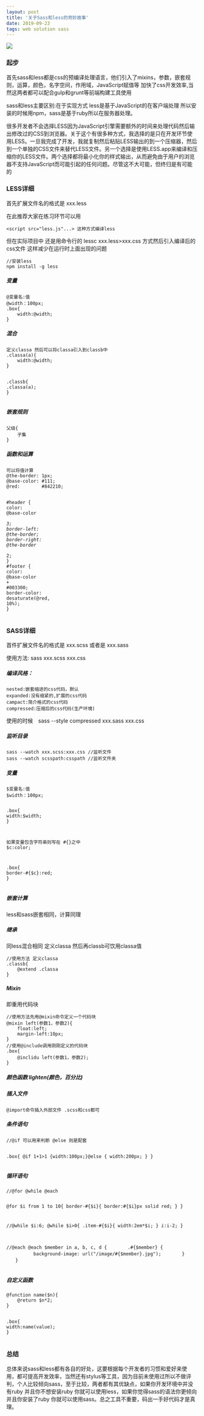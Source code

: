```yaml
---
layout: post
title: '关于Sass和less的奇妙故事'
date: 2019-09-23 
tags: web solution sass  
---
```


<article class="_2rhmJa"><div class="image-package">
<img src="http://img0.imgtn.bdimg.com/it/u=861104756,4244471114&amp;fm=26&amp;gp=0.jpg" data-original-src="http://img0.imgtn.bdimg.com/it/u=861104756,4244471114&amp;fm=26&amp;gp=0.jpg" data-image-index="0" style="cursor: zoom-in;"><div class="image-caption"></div>
</div>
<h3>起步</h3>
<p>首先sass和less都是css的预编译处理语言，他们引入了mixins，参数，嵌套规则，运算，颜色，名字空间，作用域，JavaScript赋值等 加快了css开发效率,当然这两者都可以配合gulp和grunt等前端构建工具使用</p>
<p>sass和less主要区别:在于实现方式 less是基于JavaScript的在客户端处理 所以安装的时候用npm，sass是基于ruby所以在服务器处理。</p>
<p>很多开发者不会选择LESS因为JavaScript引擎需要额外的时间来处理代码然后输出修改过的CSS到浏览器。关于这个有很多种方式，我选择的是只在开发环节使用LESS。一旦我完成了开发，我就复制然后粘贴LESS输出的到一个压缩器，然后到一个单独的CSS文件来替代LESS文件。另一个选择是使用LESS.app来编译和压缩你的LESS文件。两个选择都将最小化你的样式输出，从而避免由于用户的浏览器不支持JavaScript而可能引起的任何问题。尽管这不大可能，但终归是有可能的</p>
<h3>LESS详细</h3>
<p>首先扩展文件名的格式是 xxx.less</p>
<p>在此推荐大家在练习环节可以用</p>
<pre class="line-numbers  language-xml"><code class="  language-xml"><span class="token tag"><span class="token tag"><span class="token punctuation">&lt;</span>script</span> <span class="token attr-name">src</span><span class="token attr-value"><span class="token punctuation">=</span><span class="token punctuation">"</span>less.js<span class="token punctuation">"</span></span><span class="token attr-name">...</span><span class="token punctuation">&gt;</span></span> 这种方式编译less
<span aria-hidden="true" class="line-numbers-rows"><span></span></span></code></pre>
<p>但在实际项目中 还是用命令行的 lessc xxx.less&gt;xxx.css 方式然后引入编译后的css文件 这样减少在运行时上面出现的问题</p>
<pre class="line-numbers  language-cpp"><code class="  language-cpp">//安装less
npm install -g less
<span aria-hidden="true" class="line-numbers-rows"><span></span><span></span></span></code></pre>
<h5>变量</h5>
<pre class="line-numbers  language-java"><code class="  language-java">@变量名<span class="token operator">:</span>值
<span class="token annotation punctuation">@width</span>：<span class="token number">100</span>px<span class="token punctuation">;</span>
<span class="token punctuation">.</span>box<span class="token punctuation">{</span>
    width<span class="token operator">:</span><span class="token annotation punctuation">@width</span><span class="token punctuation">;</span>
<span class="token punctuation">}</span>
<span aria-hidden="true" class="line-numbers-rows"><span></span><span></span><span></span><span></span><span></span></span></code></pre>
<h5>混合</h5>
<pre class="line-numbers  language-java"><code class="  language-java">定义classa 然后可以将classa引入到classb中
<span class="token punctuation">.</span><span class="token function">classa</span><span class="token punctuation">(</span>a<span class="token punctuation">)</span><span class="token punctuation">{</span>
    width<span class="token operator">:</span><span class="token annotation punctuation">@width</span><span class="token punctuation">;</span>
<span class="token punctuation">}</span>

<span class="token punctuation">.</span>classb<span class="token punctuation">{</span>
    <span class="token punctuation">.</span><span class="token function">classa</span><span class="token punctuation">(</span>a<span class="token punctuation">)</span><span class="token punctuation">;</span>
<span class="token punctuation">}</span>
<span aria-hidden="true" class="line-numbers-rows"><span></span><span></span><span></span><span></span><span></span><span></span><span></span><span></span></span></code></pre>
<h5>嵌套规则</h5>
<pre class="line-numbers  language-undefined"><code class="  language-undefined">父级{
    子集
}
<span aria-hidden="true" class="line-numbers-rows"><span></span><span></span><span></span></span></code></pre>
<h5>函数和运算</h5>
<pre class="line-numbers  language-ruby"><code class="  language-ruby">可以将值计算
<span class="token variable">@the</span><span class="token operator">-</span>border<span class="token punctuation">:</span> <span class="token number">1</span>px<span class="token punctuation">;</span>
<span class="token variable">@base</span><span class="token operator">-</span>color<span class="token punctuation">:</span> <span class="token comment">#111;</span>
<span class="token variable">@red</span><span class="token punctuation">:</span>        <span class="token comment">#842210;</span>

<span class="token comment">#header {</span>
  color<span class="token punctuation">:</span> <span class="token variable">@base</span><span class="token operator">-</span>color <span class="token operator">*</span> <span class="token number">3</span><span class="token punctuation">;</span>
  border<span class="token operator">-</span>left<span class="token punctuation">:</span> <span class="token variable">@the</span><span class="token operator">-</span>border<span class="token punctuation">;</span>
  border<span class="token operator">-</span>right<span class="token punctuation">:</span> <span class="token variable">@the</span><span class="token operator">-</span>border <span class="token operator">*</span> <span class="token number">2</span><span class="token punctuation">;</span>
<span class="token punctuation">}</span>
<span class="token comment">#footer { </span>
  color<span class="token punctuation">:</span> <span class="token variable">@base</span><span class="token operator">-</span>color <span class="token operator">+</span> <span class="token comment">#003300;</span>
  border<span class="token operator">-</span>color<span class="token punctuation">:</span> desaturate<span class="token punctuation">(</span><span class="token variable">@red</span><span class="token punctuation">,</span> <span class="token number">10</span><span class="token operator">%</span><span class="token punctuation">)</span><span class="token punctuation">;</span>
<span class="token punctuation">}</span>
<span aria-hidden="true" class="line-numbers-rows"><span></span><span></span><span></span><span></span><span></span><span></span><span></span><span></span><span></span><span></span><span></span><span></span><span></span><span></span></span></code></pre>
<h3>SASS详细</h3>
<p>首件扩展文件名的格式是 xxx.scss 或者是 xxx.sass</p>
<p>使用方法: sass xxx.scss xxx.css</p>
<h5>编译风格：</h5>
<pre class="line-numbers  language-undefined"><code class="  language-undefined">nested:嵌套缩进的css代码，默认
expanded:没有缩紧的,扩展的css代码
campact:简介格式的css代码
compressed:压缩后的css代码(生产环境)
<span aria-hidden="true" class="line-numbers-rows"><span></span><span></span><span></span><span></span></span></code></pre>
<p>使用的时候　sass --style compressed xxx.sass xxx.css</p>
<h5>监听目录</h5>
<pre class="line-numbers  language-cpp"><code class="  language-cpp">sass --watch xxx.scss:xxx.css //监听文件
sass --watch scsspath:csspath //监听文件夹
<span aria-hidden="true" class="line-numbers-rows"><span></span><span></span></span></code></pre>
<h5>变量</h5>
<pre class="line-numbers  language-ruby"><code class="  language-ruby">$变量名<span class="token punctuation">:</span>值
<span class="token variable">$width</span>：<span class="token number">100</span>px<span class="token punctuation">;</span>

<span class="token punctuation">.</span>box<span class="token punctuation">{</span>
    width<span class="token punctuation">:</span><span class="token variable">$width</span><span class="token punctuation">;</span>
<span class="token punctuation">}</span>

如果变量包含字符串则写在 <span class="token comment">#{}之中</span>
<span class="token variable">$c</span><span class="token symbol">:color</span><span class="token punctuation">;</span>

<span class="token punctuation">.</span>box<span class="token punctuation">{</span>
    border<span class="token operator">-</span><span class="token comment">#{$c}:red;</span>
<span class="token punctuation">}</span>
<span aria-hidden="true" class="line-numbers-rows"><span></span><span></span><span></span><span></span><span></span><span></span><span></span><span></span><span></span><span></span><span></span><span></span><span></span></span></code></pre>
<h5>嵌套计算</h5>
<p>less和sass嵌套相同，计算同理</p>
<h5>继承</h5>
<p>同less混合相同 定义classa 然后再classb可饮用classa值</p>
<pre class="line-numbers  language-java"><code class="  language-java"><span class="token comment">//使用方法 定义classa </span>
<span class="token punctuation">.</span>classb<span class="token punctuation">{</span>
    <span class="token annotation punctuation">@extend</span> <span class="token punctuation">.</span>classa
<span class="token punctuation">}</span>
<span aria-hidden="true" class="line-numbers-rows"><span></span><span></span><span></span><span></span></span></code></pre>
<h5>Mixin</h5>
<p>即重用代码块</p>
<pre class="line-numbers  language-cpp"><code class="  language-cpp">//使用方法先用@mixin命令定义一个代码块
@mixin left(参数1，参数2){
    float:left;
    margin-left:10px;
}
//使用@include调用刚刚定义的代码块
.box{
    @inclidu left(参数1，参数2);
}
<span aria-hidden="true" class="line-numbers-rows"><span></span><span></span><span></span><span></span><span></span><span></span><span></span><span></span><span></span></span></code></pre>
<h5>颜色函数 lighten(颜色，百分比)</h5>
<h5>插入文件</h5>
<pre class="line-numbers  language-cpp"><code class="  language-cpp">@import命令插入外部文件 .scss和css都可
<span aria-hidden="true" class="line-numbers-rows"><span></span></span></code></pre>
<h5>条件语句</h5>
<pre class="line-numbers  language-bash"><code class="  language-bash">//@if 可以用来判断 @else 则是配套

.box{
    @if 1+1&gt;1 {width:100px;}@else {
        width:200px;
    }
}
<span aria-hidden="true" class="line-numbers-rows"><span></span><span></span><span></span><span></span><span></span><span></span><span></span></span></code></pre>
<h5>循环语句</h5>
<pre class="line-numbers  language-bash"><code class="  language-bash">//@for @while @each

@for $i from 1 to 10{
    border-#{$i}{
        border:#{$i}px solid red;
    }
}

//@while
$i:6;
@while $i&gt;0{
    .item-#{$i}{
        width:2em*$i;
    }
    $i:$i-2;
}

//@each
    @each $member in a, b, c, d {
　　　　.#{$member} {
　　　　　　background-image: url("/image/#{$member}.jpg");
　　　　}
　　}
<span aria-hidden="true" class="line-numbers-rows"><span></span><span></span><span></span><span></span><span></span><span></span><span></span><span></span><span></span><span></span><span></span><span></span><span></span><span></span><span></span><span></span><span></span><span></span><span></span><span></span><span></span><span></span><span></span></span></code></pre>
<h5>自定义函数</h5>
<pre class="line-numbers  language-css"><code class="  language-css"><span class="token atrule"><span class="token rule">@function</span> <span class="token function">name</span><span class="token punctuation">(</span>$n<span class="token punctuation">)</span></span><span class="token punctuation">{</span>
    <span class="token atrule"><span class="token rule">@return</span> $n*2<span class="token punctuation">;</span></span>
<span class="token punctuation">}</span>

<span class="token selector">.box</span><span class="token punctuation">{</span>
    <span class="token property">width</span><span class="token punctuation">:</span><span class="token function">name</span><span class="token punctuation">(</span>value<span class="token punctuation">)</span><span class="token punctuation">;</span>
<span class="token punctuation">}</span>
<span aria-hidden="true" class="line-numbers-rows"><span></span><span></span><span></span><span></span><span></span><span></span><span></span></span></code></pre>
<h3>总结</h3>
<p>总体来说sass和less都有各自的好处，这要根据每个开发者的习惯和爱好来使用，都可提高开发效率，当然还有stylus等工具，因为目前未使用过所以不做评判，个人比较倾向sass，至于比较，两者都有其优缺点，如果你开发环境中并没有ruby 并且你不想安装ruby 你就可以使用less，如果你觉得sass的语法你更倾向并且你安装了ruby 你就可以使用sass。总之工具不重要，码出一手好代码才是真理。</p>
</article>
